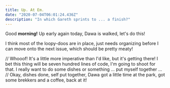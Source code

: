```yaml
---
title: Up. At Em.
date: "2020-07-04T06:01:24.436Z"
description: "In which Gareth sprints to ... a finish?"
---
```


Good **morning!** Up early again today, Dawa is walked, let's do this!

I think most of the loopy-doos are in place, just needs organizing before I can move onto the next issue, which should be pretty meaty!

// Whooof! It's a little more imperative than I'd like, but it's getting there! I bet this thing will be seven hundred lines of code, I'm going to shoot for that. I really want to do some dishes or something ... put myself together ... // Okay, dishes done, self put together, Dawa got a little time at the park, got some brekkers and a coffee, back at it!
